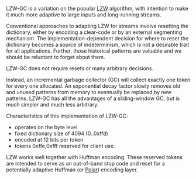 
LZW-GC is a variation on the popular [LZW](http://en.wikipedia.org/wiki/Lempel%E2%80%93Ziv%E2%80%93Welch) algorithm, with intention to make it much more adaptive to large inputs and long-running streams. 

Conventional approaches to adapting LZW for streams involve resetting the dictionary, either by encoding a clear-code or by an external segmenting mechanism. The implementation-dependent decision for where to reset the dictionary becomes a source of indeterminism, which is not a desirable trait for all applications. Further, those historical patterns are valuable and we should be reluctant to forget about them.

LZW-GC does not require resets or many arbitrary decisions.

Instead, an incremental garbage collector (GC) will collect exactly one token for every one allocated. An exponential decay factor slowly removes old and unused patterns from memory to eventually be replaced by new patterns. LZW-GC has all the advantages of a sliding-window GC, but is much simpler and much less arbitrary.

Characteristics of this implementation of LZW-GC:

* operates on the byte level 
* fixed dictionary size of 4094 (0..0xffd)
* encoded at 12 bits per token
* tokens 0xffe,0xfff reserved for client use.

LZW works well together with Huffman encoding. These reserved tokens are intended to serve as an out-of-band stop code and reset for a potentially adaptive Huffman (or [Polar](http://www.ezcodesample.com/prefixer/prefixer_article.html)) encoding layer.
